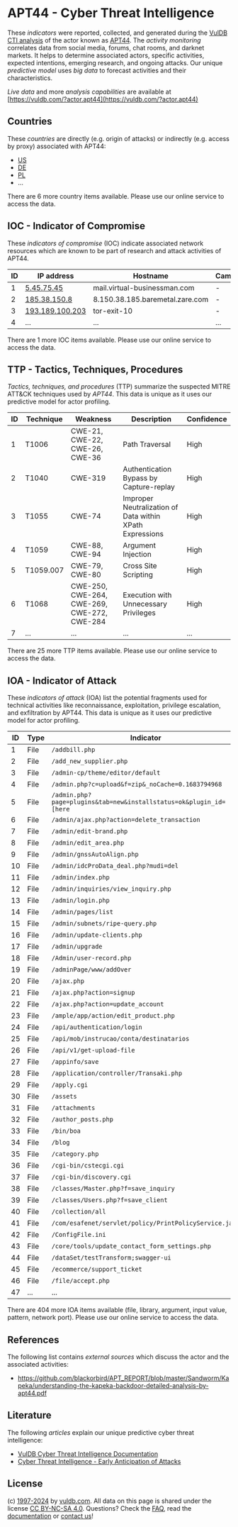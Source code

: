 # APT44 - Cyber Threat Intelligence

These _indicators_ were reported, collected, and generated during the [VulDB CTI analysis](https://vuldb.com/?kb.cti) of the actor known as [APT44](https://vuldb.com/?actor.apt44). The _activity monitoring_ correlates data from social media, forums, chat rooms, and darknet markets. It helps to determine associated actors, specific activities, expected intentions, emerging research, and ongoing attacks. Our unique _predictive model_ uses _big data_ to forecast activities and their characteristics.

_Live data_ and more _analysis capabilities_ are available at [https://vuldb.com/?actor.apt44](https://vuldb.com/?actor.apt44)

## Countries

These _countries_ are directly (e.g. origin of attacks) or indirectly (e.g. access by proxy) associated with APT44:

* [US](https://vuldb.com/?country.us)
* [DE](https://vuldb.com/?country.de)
* [PL](https://vuldb.com/?country.pl)
* ...

There are 6 more country items available. Please use our online service to access the data.

## IOC - Indicator of Compromise

These _indicators of compromise_ (IOC) indicate associated network resources which are known to be part of research and attack activities of APT44.

ID | IP address | Hostname | Campaign | Confidence
-- | ---------- | -------- | -------- | ----------
1 | [5.45.75.45](https://vuldb.com/?ip.5.45.75.45) | mail.virtual-businessman.com | - | High
2 | [185.38.150.8](https://vuldb.com/?ip.185.38.150.8) | 8.150.38.185.baremetal.zare.com | - | High
3 | [193.189.100.203](https://vuldb.com/?ip.193.189.100.203) | tor-exit-10 | - | High
4 | ... | ... | ... | ...

There are 1 more IOC items available. Please use our online service to access the data.

## TTP - Tactics, Techniques, Procedures

_Tactics, techniques, and procedures_ (TTP) summarize the suspected MITRE ATT&CK techniques used by _APT44_. This data is unique as it uses our predictive model for actor profiling.

ID | Technique | Weakness | Description | Confidence
-- | --------- | -------- | ----------- | ----------
1 | T1006 | CWE-21, CWE-22, CWE-26, CWE-36 | Path Traversal | High
2 | T1040 | CWE-319 | Authentication Bypass by Capture-replay | High
3 | T1055 | CWE-74 | Improper Neutralization of Data within XPath Expressions | High
4 | T1059 | CWE-88, CWE-94 | Argument Injection | High
5 | T1059.007 | CWE-79, CWE-80 | Cross Site Scripting | High
6 | T1068 | CWE-250, CWE-264, CWE-269, CWE-272, CWE-284 | Execution with Unnecessary Privileges | High
7 | ... | ... | ... | ...

There are 25 more TTP items available. Please use our online service to access the data.

## IOA - Indicator of Attack

These _indicators of attack_ (IOA) list the potential fragments used for technical activities like reconnaissance, exploitation, privilege escalation, and exfiltration by APT44. This data is unique as it uses our predictive model for actor profiling.

ID | Type | Indicator | Confidence
-- | ---- | --------- | ----------
1 | File | `/addbill.php` | Medium
2 | File | `/add_new_supplier.php` | High
3 | File | `/admin-cp/theme/editor/default` | High
4 | File | `/admin.php?c=upload&f=zip&_noCache=0.1683794968` | High
5 | File | `/admin.php?page=plugins&tab=new&installstatus=ok&plugin_id=[here` | High
6 | File | `/admin/ajax.php?action=delete_transaction` | High
7 | File | `/admin/edit-brand.php` | High
8 | File | `/admin/edit_area.php` | High
9 | File | `/admin/gnssAutoAlign.php` | High
10 | File | `/admin/idcProData_deal.php?mudi=del` | High
11 | File | `/admin/index.php` | High
12 | File | `/admin/inquiries/view_inquiry.php` | High
13 | File | `/admin/login.php` | High
14 | File | `/admin/pages/list` | High
15 | File | `/admin/subnets/ripe-query.php` | High
16 | File | `/admin/update-clients.php` | High
17 | File | `/admin/upgrade` | High
18 | File | `/Admin/user-record.php` | High
19 | File | `/adminPage/www/addOver` | High
20 | File | `/ajax.php` | Medium
21 | File | `/ajax.php?action=signup` | High
22 | File | `/ajax.php?action=update_account` | High
23 | File | `/ample/app/action/edit_product.php` | High
24 | File | `/api/authentication/login` | High
25 | File | `/api/mob/instrucao/conta/destinatarios` | High
26 | File | `/api/v1/get-upload-file` | High
27 | File | `/appinfo/save` | High
28 | File | `/application/controller/Transaki.php` | High
29 | File | `/apply.cgi` | Medium
30 | File | `/assets` | Low
31 | File | `/attachments` | Medium
32 | File | `/author_posts.php` | High
33 | File | `/bin/boa` | Medium
34 | File | `/blog` | Low
35 | File | `/category.php` | High
36 | File | `/cgi-bin/cstecgi.cgi` | High
37 | File | `/cgi-bin/discovery.cgi` | High
38 | File | `/classes/Master.php?f=save_inquiry` | High
39 | File | `/classes/Users.php?f=save_client` | High
40 | File | `/collection/all` | High
41 | File | `/com/esafenet/servlet/policy/PrintPolicyService.java` | High
42 | File | `/ConfigFile.ini` | High
43 | File | `/core/tools/update_contact_form_settings.php` | High
44 | File | `/dataSet/testTransform;swagger-ui` | High
45 | File | `/ecommerce/support_ticket` | High
46 | File | `/file/accept.php` | High
47 | ... | ... | ...

There are 404 more IOA items available (file, library, argument, input value, pattern, network port). Please use our online service to access the data.

## References

The following list contains _external sources_ which discuss the actor and the associated activities:

* https://github.com/blackorbird/APT_REPORT/blob/master/Sandworm/Kapeka/understanding-the-kapeka-backdoor-detailed-analysis-by-apt44.pdf

## Literature

The following _articles_ explain our unique predictive cyber threat intelligence:

* [VulDB Cyber Threat Intelligence Documentation](https://vuldb.com/?kb.cti)
* [Cyber Threat Intelligence - Early Anticipation of Attacks](https://www.scip.ch/en/?labs.20201022)

## License

(c) [1997-2024](https://vuldb.com/?kb.changelog) by [vuldb.com](https://vuldb.com/?kb.about). All data on this page is shared under the license [CC BY-NC-SA 4.0](https://creativecommons.org/licenses/by-nc-sa/4.0/). Questions? Check the [FAQ](https://vuldb.com/?kb.faq), read the [documentation](https://vuldb.com/?kb) or [contact us](https://vuldb.com/?contact)!
